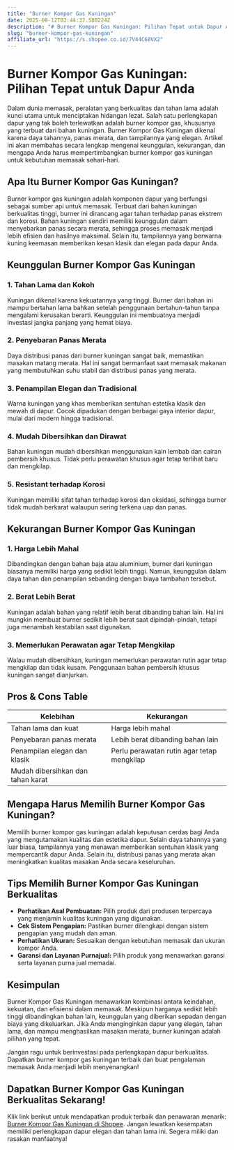 ```yaml
---
title: "Burner Kompor Gas Kuningan"
date: 2025-08-12T02:44:37.580224Z
description: "# Burner Kompor Gas Kuningan: Pilihan Tepat untuk Dapur Anda..."
slug: "burner-kompor-gas-kuningan"
affiliate_url: "https://s.shopee.co.id/7V44C68VX2"
---
```

# Burner Kompor Gas Kuningan: Pilihan Tepat untuk Dapur Anda

Dalam dunia memasak, peralatan yang berkualitas dan tahan lama adalah kunci utama untuk menciptakan hidangan lezat. Salah satu perlengkapan dapur yang tak boleh terlewatkan adalah burner kompor gas, khususnya yang terbuat dari bahan kuningan. Burner Kompor Gas Kuningan dikenal karena daya tahannya, panas merata, dan tampilannya yang elegan. Artikel ini akan membahas secara lengkap mengenai keunggulan, kekurangan, dan mengapa Anda harus mempertimbangkan burner kompor gas kuningan untuk kebutuhan memasak sehari-hari.

## Apa Itu Burner Kompor Gas Kuningan?

Burner kompor gas kuningan adalah komponen dapur yang berfungsi sebagai sumber api untuk memasak. Terbuat dari bahan kuningan berkualitas tinggi, burner ini dirancang agar tahan terhadap panas ekstrem dan korosi. Bahan kuningan sendiri memiliki keunggulan dalam menyebarkan panas secara merata, sehingga proses memasak menjadi lebih efisien dan hasilnya maksimal. Selain itu, tampilannya yang berwarna kuning keemasan memberikan kesan klasik dan elegan pada dapur Anda.

## Keunggulan Burner Kompor Gas Kuningan

### 1. Tahan Lama dan Kokoh

Kuningan dikenal karena kekuatannya yang tinggi. Burner dari bahan ini mampu bertahan lama bahkan setelah penggunaan bertahun-tahun tanpa mengalami kerusakan berarti. Keunggulan ini membuatnya menjadi investasi jangka panjang yang hemat biaya.

### 2. Penyebaran Panas Merata

Daya distribusi panas dari burner kuningan sangat baik, memastikan masakan matang merata. Hal ini sangat bermanfaat saat memasak makanan yang membutuhkan suhu stabil dan distribusi panas yang merata.

### 3. Penampilan Elegan dan Tradisional

Warna kuningan yang khas memberikan sentuhan estetika klasik dan mewah di dapur. Cocok dipadukan dengan berbagai gaya interior dapur, mulai dari modern hingga tradisional.

### 4. Mudah Dibersihkan dan Dirawat

Bahan kuningan mudah dibersihkan menggunakan kain lembab dan cairan pembersih khusus. Tidak perlu perawatan khusus agar tetap terlihat baru dan mengkilap.

### 5. Resistant terhadap Korosi

Kuningan memiliki sifat tahan terhadap korosi dan oksidasi, sehingga burner tidak mudah berkarat walaupun sering terkena uap dan panas.

## Kekurangan Burner Kompor Gas Kuningan

### 1. Harga Lebih Mahal

Dibandingkan dengan bahan baja atau aluminium, burner dari kuningan biasanya memiliki harga yang sedikit lebih tinggi. Namun, keunggulan dalam daya tahan dan penampilan sebanding dengan biaya tambahan tersebut.

### 2. Berat Lebih Berat

Kuningan adalah bahan yang relatif lebih berat dibanding bahan lain. Hal ini mungkin membuat burner sedikit lebih berat saat dipindah-pindah, tetapi juga menambah kestabilan saat digunakan.

### 3. Memerlukan Perawatan agar Tetap Mengkilap

Walau mudah dibersihkan, kuningan memerlukan perawatan rutin agar tetap mengkilap dan tidak kusam. Penggunaan bahan pembersih khusus kuningan sangat dianjurkan.

## Pros & Cons Table

| Kelebihan                                              | Kekurangan                                              |
|---------------------------------------------------------|---------------------------------------------------------|
| Tahan lama dan kuat                                    | Harga lebih mahal                                      |
| Penyebaran panas merata                                | Lebih berat dibanding bahan lain                       |
| Penampilan elegan dan klasik                            | Perlu perawatan rutin agar tetap mengkilap             |
| Mudah dibersihkan dan tahan karat                      |                                                         |

## Mengapa Harus Memilih Burner Kompor Gas Kuningan?

Memilih burner kompor gas kuningan adalah keputusan cerdas bagi Anda yang mengutamakan kualitas dan estetika dapur. Selain daya tahannya yang luar biasa, tampilannya yang menawan memberikan sentuhan klasik yang mempercantik dapur Anda. Selain itu, distribusi panas yang merata akan meningkatkan kualitas masakan Anda secara keseluruhan.

## Tips Memilih Burner Kompor Gas Kuningan Berkualitas

- **Perhatikan Asal Pembuatan:** Pilih produk dari produsen terpercaya yang menjamin kualitas kuningan yang digunakan.
- **Cek Sistem Pengapian:** Pastikan burner dilengkapi dengan sistem pengapian yang mudah dan aman.
- **Perhatikan Ukuran:** Sesuaikan dengan kebutuhan memasak dan ukuran kompor Anda.
- **Garansi dan Layanan Purnajual:** Pilih produk yang menawarkan garansi serta layanan purna jual memadai.

## Kesimpulan

Burner Kompor Gas Kuningan menawarkan kombinasi antara keindahan, kekuatan, dan efisiensi dalam memasak. Meskipun harganya sedikit lebih tinggi dibandingkan bahan lain, keunggulan yang diberikan sepadan dengan biaya yang dikeluarkan. Jika Anda menginginkan dapur yang elegan, tahan lama, dan mampu menghasilkan masakan merata, burner kuningan adalah pilihan yang tepat.

Jangan ragu untuk berinvestasi pada perlengkapan dapur berkualitas. Dapatkan burner kompor gas kuningan terbaik dan buat pengalaman memasak Anda menjadi lebih menyenangkan!

## Dapatkan Burner Kompor Gas Kuningan Berkualitas Sekarang!

Klik link berikut untuk mendapatkan produk terbaik dan penawaran menarik: [Burner Kompor Gas Kuningan di Shopee](https://s.shopee.co.id/7V44C68VX2). Jangan lewatkan kesempatan memiliki perlengkapan dapur elegan dan tahan lama ini. Segera miliki dan rasakan manfaatnya!